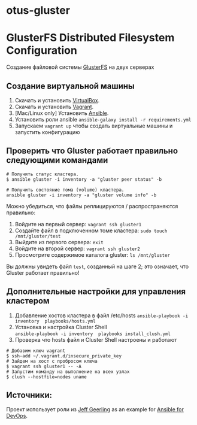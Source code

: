 # otus-gluster

# GlusterFS Distributed Filesystem Configuration

Создание файловой системы [GlusterFS](http://www.gluster.org/) на двух серверах

##  Создание виртуальной машины

  1. Скачать и установить [VirtualBox](https://www.virtualbox.org/wiki/Downloads).
  2. Скачать и установить [Vagrant](http://www.vagrantup.com/downloads.html).
  3. [Mac/Linux only] Установить [Ansible](http://docs.ansible.com/ansible/latest/intro_installation.html).
  4. Установить роли ansible `ansible-galaxy install -r requirements.yml` 
  5. Запускаем `vagrant up` чтобы создать виртуальные машины и запустить конфигурацию

## Проверить что Gluster работает правильно следующими командами

    # Получить статус кластера. 
    $ ansible gluster -i inventory -a "gluster peer status" -b
    
    # Получить состояние тома (volume) кластера.
    ansible gluster -i inventory -a "gluster volume info" -b

Можно убедиться, что файлы реплицируются / распространяются правильно:

 1. Войдите на первый сервер: `vagrant ssh gluster1`
 2. Создайте файл в подключенном томе кластера: `sudo touch /mnt/gluster/test`
 3. Выйдите из первого сервера: `exit`
 4. Войдите на второй сервер: `vagrant ssh gluster2`
 5. Просмотрите содержимое каталога gluster: `ls /mnt/gluster`


Вы должны увидеть файл `test`, созданный на шаге 2; это означает, что Gluster работает правильно!

## Дополнительные настройки для управления кластером
  1. Добавление хостов кластера в файл /etc/hosts `ansible-playbook -i inventory  playbooks/hosts.yml`
  2. Установка и настройка Cluster Shell  
    `ansible-playbook -i inventory  playbooks install_clush.yml`
  3. Проверка что hosts файл и Cluster Shell настроены и работают
    
    # Добавим ключ vagrant
    $ ssh-add ~/.vagrant.d/insecure_private_key 
    # Зайдем на хост с пробросом ключа
    $ vagrant ssh gluster1 -- -A 
    # Запустим команду на выполнение на всех узлах
    $ clush --hostfile=nodes uname

## Источники:
Проект использует роли из [Jeff Geerling](https://www.jeffgeerling.com/) as an example for [Ansible for DevOps](https://www.ansiblefordevops.com/).
